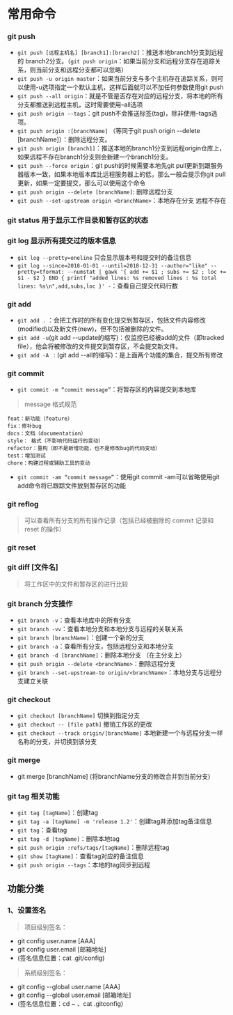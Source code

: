 # 常用命令
### git push
- `git push [远程主机名] [branch1]:[branch2]`：推送本地branch1分支到远程的 branch2分支。（`git push origin`：如果当前分支和远程分支存在追踪关系，则当前分支和远程分支都可以忽略）
- `git push -u origin master`：如果当前分支与多个主机存在追踪关系，则可以使用-u选项指定一个默认主机，这样后面就可以不加任何参数使用git push
- `git push --all origin`：就是不管是否存在对应的远程分支，将本地的所有分支都推送到远程主机，这时需要使用–all选项
- `git push origin --tags`：git push不会推送标签(tag)，除非使用–tags选项。
- `git push origin :[branchName]` （等同于git push origin --delete [branchName]）：删除远程分支。
- `git push origin [branch1]`：推送本地的branch1分支到远程origin仓库上，如果远程不存在branch1分支则会新建一个branch1分支。
- `git push --force origin`：git push的时候需要本地先git pull更新到跟服务器版本一致，如果本地版本库比远程服务器上的低，那么一般会提示你git pull更新，如果一定要提交，那么可以使用这个命令
- `git push origin --delete [branchName]`: 删除远程分支
- `git push --set-upstream origin <branchName>`：本地存在分支 远程不存在



### git status 用于显示工作目录和暂存区的状态

### git log 显示所有提交过的版本信息
- `git log --pretty=oneline` 只会显示版本号和提交时的备注信息
- `git log --since=2018-01-01 --until=2018-12-31 --author="like" --pretty=tformat: --numstat | gawk '{ add += $1 ; subs += $2 ; loc += $1 - $2 } END { printf "added lines: %s removed lines : %s total lines: %s\n",add,subs,loc }' -`：查看自己提交代码行数

### git add 
- `git add .` ：会把工作时的所有变化提交到暂存区，包括文件内容修改(modified)以及新文件(new)，但不包括被删除的文件。
- `git add -u`(git add --update的缩写)：仅监控已经被add的文件（即tracked file），他会将被修改的文件提交到暂存区，不会提交新文件。
- `git add -A ：`(git add --all的缩写)：是上面两个功能的集合，提交所有修改
               

### git commit
- `git commit -m “commit message”`：将暂存区的内容提交到本地库
> message 格式规范
```
feat：新功能（feature）
fix：修补bug
docs：文档（documentation）
style： 格式（不影响代码运行的变动）
refactor：重构（即不是新增功能，也不是修改bug的代码变动）
test：增加测试
chore：构建过程或辅助工具的变动
```

- `git commit -am “commit message”`：使用git commit -am可以省略使用git add命令将已跟踪文件放到暂存区的功能


### git reflog 
>可以查看所有分支的所有操作记录（包括已经被删除的 commit 记录和 reset 的操作）

### git reset
### git diff [文件名]
>将工作区中的文件和暂存区的进行比较

### git branch 分支操作
- `git branch -v`：查看本地库中的所有分支
- `git branch -vv`：查看本地分支和本地分支与远程的关联关系
- `git branch [branchName]`：创建一个新的分支
- `git branch -a`：查看所有分支，包括远程分支和本地分支
- `git branch -d [branchName]`：删除本地分支 （在主分支上）
- `git push origin --delete <branchName>`：删除远程分支
- `git branch --set-upstream-to origin/<branchName>`：本地分支与远程分支建立关联 


### git checkout 
- `git checkout [branchName]` 切换到指定分支
- `git checkout -- [file path]` 撤销工作区的更改
- `git checkout --track origin/[branchName]` 本地新建一个与远程分支一样名称的分支，并切换到该分支


### git merge 
- git merge [branchName] (将branchName分支的修改合并到当前分支)

### git tag 相关功能
- `git tag [tagName]`：创建tag
- `git tag -a [tagName] -m 'release 1.2'`：创建tag并添加tag备注信息
- `git tag`：查看tag
- `git tag -d [tagName]`：删除本地tag
- `git push origin :refs/tags/[tagName]`：删除远程tag
- `git show [tagName]`：查看tag对应的备注信息
- `git push origin --tags`：本地的tag同步到远程


## 功能分类

### 1、设置签名
> 项目级别签名：
- git config user.name [AAA]
- git config user.email [邮箱地址]
- (签名信息位置：cat .git/config)
> 系统级别签名：
- git config --global user.name [AAA]
- git config --global user.email [邮箱地址]
- (签名信息位置：cd ~ 、cat .gitconfig)
